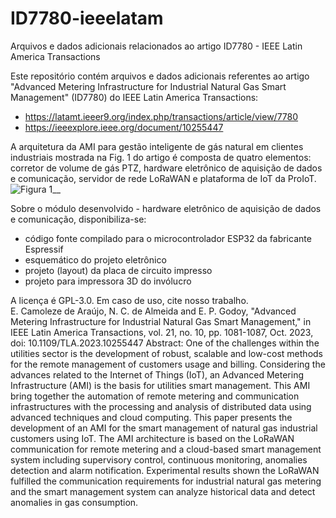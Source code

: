 # ID7780-ieeelatam
Arquivos e dados adicionais relacionados ao artigo ID7780 - IEEE Latin America Transactions

Este repositório contém arquivos e dados adicionais referentes ao artigo "Advanced Metering Infrastructure for Industrial Natural Gas Smart Management" (ID7780) do IEEE Latin America Transactions:         
- https://latamt.ieeer9.org/index.php/transactions/article/view/7780              
- https://ieeexplore.ieee.org/document/10255447      

A arquitetura da AMI para gestão inteligente de gás natural em clientes industriais mostrada na Fig. 1 do artigo é composta de quatro elementos: corretor de volume de gás PTZ, hardware eletrônico de aquisição de dados e comunicação, servidor de rede LoRaWAN e plataforma de IoT da ProIoT.
![Figura 1__](https://user-images.githubusercontent.com/31543410/236536649-9b8ee694-8b11-4b07-9478-299f43dd91b5.jpg)

Sobre o módulo desenvolvido - hardware eletrônico de aquisição de dados e comunicação, disponibiliza-se:
- código fonte compilado para o microcontrolador ESP32 da fabricante Espressif
- esquemático do projeto eletrônico
- projeto (layout) da placa de circuito impresso
- projeto para impressora 3D do invólucro

A licença é GPL-3.0. Em caso de uso, cite nosso trabalho.     
E. Camoleze de Araújo, N. C. de Almeida and E. P. Godoy, "Advanced Metering Infrastructure for Industrial Natural Gas Smart Management," in IEEE Latin America Transactions, vol. 21, no. 10, pp. 1081-1087, Oct. 2023, doi: 10.1109/TLA.2023.10255447
Abstract: One of the challenges within the utilities sector is the development of robust, scalable and low-cost methods for the remote management of customers usage and billing. Considering the advances related to the Internet of Things (IoT), an Advanced Metering Infrastructure (AMI) is the basis for utilities smart management. This AMI bring together the automation of remote metering and communication infrastructures with the processing and analysis of distributed data using advanced techniques and cloud computing. This paper presents the development of an AMI for the smart management of natural gas industrial customers using IoT. The AMI architecture is based on the LoRaWAN communication for remote metering and a cloud-based smart management system including supervisory control, continuous monitoring, anomalies detection and alarm notification. Experimental results shown the LoRaWAN fulfilled the communication requirements for industrial natural gas metering and the smart management system can analyze historical data and detect anomalies in gas consumption.
